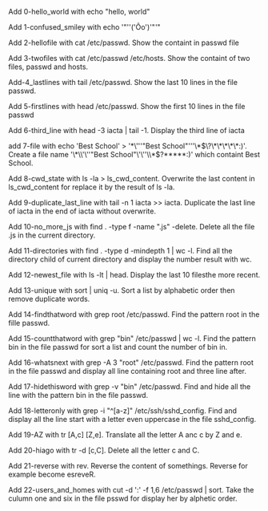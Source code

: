 Add 0-hello_world with echo "hello, world"

Add 1-confused_smiley with echo '"''('Ôo')'"'"

Add 2-hellofile with cat /etc/passwd. Show the containt in passwd file

Add 3-twofiles with cat /etc/passwd /etc/hosts. Show the containt of two files, passwd and hosts.

Add-4_lastlines with tail /etc/passwd. Show the last 10 lines in the file passwd.

Add 5-firstlines with head /etc/passwd. Show the first 10 lines in the file passwd

Add 6-third_line with head -3 iacta | tail -1. Display the third line of iacta

add 7-file with echo 'Best School' > '\*\\'\''"Best School"\'\''\\*$\?\*\*\*\*\*:)'. Create a file name '\*\\'\''"Best School"\'\''\\*$\?\*\*\*\*\*:)' which containt Best School.

Add 8-cwd_state with ls -la > ls_cwd_content. Overwrite the last content in ls_cwd_content for replace it by the result of ls -la.

Add 9-duplicate_last_line with tail -n 1 iacta >> iacta. Duplicate the last line of iacta in the end of iacta without overwrite. 

Add 10-no_more_js with find . -type f -name ".js" -delete. Delete all the file .js in the current directory. 

Add 11-directories with find . -type d -mindepth 1 | wc -l. Find all the directory child of current directory and display the number result with wc. 

Add 12-newest_file with ls -lt | head. Display the last 10 filesthe more recent. 

Add 13-unique with sort | uniq -u. Sort a list by alphabetic order then remove duplicate words.

Add 14-findthatword with grep root /etc/passwd. Find the pattern root in the fille passwd.

Add 15-countthatword with grep "bin" /etc/passwd | wc -l. Find the pattern bin in the file passwd for sort a list and count the number of bin in. 

Add 16-whatsnext with grep -A 3 "root" /etc/passwd. Find the pattern root in the file passwd and display all line containing root and three line after.

Add 17-hidethisword with grep -v "bin" /etc/passwd. Find and hide all the line with the pattern bin in the file passwd. 

Add 18-letteronly with grep -i "^[a-z]" /etc/ssh/sshd_config. Find and display all the line start with a letter even uppercase in the file sshd_config. 

Add 19-AZ with tr [A,c] [Z,e]. Translate all the letter A anc c by Z and e.

Add 20-hiago with tr -d [c,C]. Delete all the letter c and C. 

Add 21-reverse with rev. Reverse the content of somethings. Reverse for example become esreveR. 

Add 22-users_and_homes with cut -d ':' -f 1,6 /etc/passwd | sort. Take the culumn one and six in the file psswd for display her by alphetic order.


